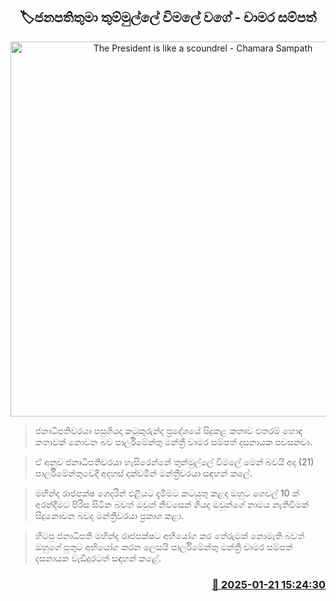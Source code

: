 <p align='center'><b><h2 align='center' title='The President is like a scoundrel - Chamara Sampath'>🏷ජනපතිතුමා තුම්මුල්​ලේ විමලේ වගේ - චාම​ර සම්පත්</h2></b></p>
<p align='center'><img src='https://helakuru.sgp1.cdn.digitaloceanspaces.com/esana/images/lib/chamara-sampath-dasanayake-parliment-tt.jpg' width='600' alt='The President is like a scoundrel - Chamara Sampath'></p>

> ජනාධිපතිවරයා පසුගියදා කටුකුරුන්ද ප්‍රදේශයේ සිදුකළ කතාව එතරම් හොඳ කතාවක් නොවන බව පාර්ලිමේන්තු මන්ත්‍රී චාමර සම්පත් දසනායක පවසනවා.

> ඒ අනුව ජනාධිපතිවරයා හැසිරෙන්නේ තුන්මුල්ලේ විමලේ මෙන් බවයි අද (21) පාර්ලිමේන්තුවේදී අදහස් දක්වමින් මන්ත්‍රීවරයා සඳහන් කලේ.

> මහින්ද රාජපක්ෂ ගෙදරින් එළියට දැමීමට කටයුතු කළද ඔහුට ගෙවල් 10 ක් අරන්දීමට පිරිස සිටින බවත් ඔවුන් නිවසෙන් ගියද ඔවුන්ගේ නාමය නැතිවීමක් සිදුනොවන බවද මන්ත්‍රීවරයා ප්‍රකාශ කළා.

> හිටපු ජනාධිපති මහින්ද රාජපක්ෂට අභියෝග කර තේරුමක් නොමැති බවත් ඔහුගේ පුතු​ට අභියෝග කරන ලෙසයි පාර්ලිමේන්තු මන්ත්‍රී චාමර සම්පත් දසනායක වැඩිදුරටත් සඳහන් කළේ. 



<h3 align='right'><a href='https://www.helakuru.lk/esana/p/106765/'>📅 2025-01-21 15:24:30</a></h3>
